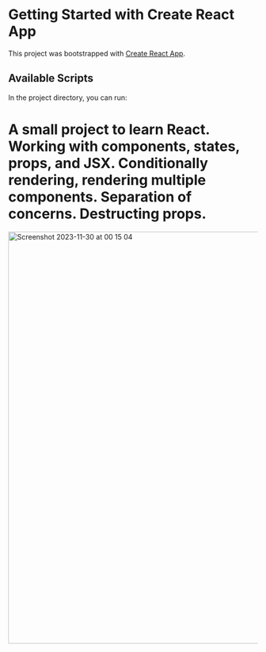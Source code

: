 # Getting Started with Create React App

This project was bootstrapped with [Create React App](https://github.com/facebook/create-react-app).

## Available Scripts

In the project directory, you can run:

# A small project to learn React. Working with components, states, props, and JSX. Conditionally rendering, rendering multiple components. Separation of concerns. Destructing props.


<img width="831" alt="Screenshot 2023-11-30 at 00 15 04" src="https://github.com/jlpmartinss/pizza-menu/assets/50104175/480c803f-899f-4b16-8931-11be9d3f64be">
